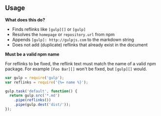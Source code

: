 ## Usage

**What does this do?**

- Finds reflinks like `[gulp][]` or `[gulp]`
- Resolves the `homepage` or `repository.url` from npm
- Appends `[gulp]: http://gulpjs.com` to the markdown string
- Does not add (duplicate) reflinks that already exist in the document

**Must be a valid npm name**

For reflinks to be fixed, the reflink text must match the name of a valid npm package. For example `[Foo Bar][]` won't be fixed, but `[gulp][]` would.

```js
var gulp = require('gulp');
var reflinks = require('{%= name %}');

gulp.task('default', function() {
  return gulp.src('*.md')
    .pipe(reflinks())
    .pipe(gulp.dest('dist/'));
});
```
